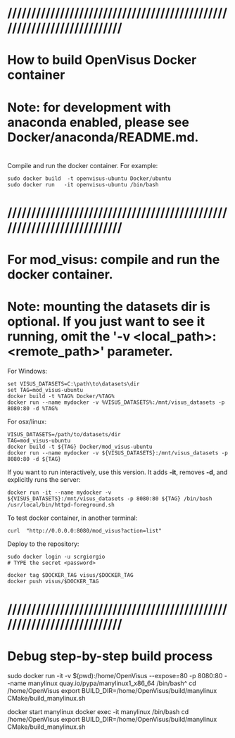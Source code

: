# //////////////////////////////////////////////////////////////////////
# How to build OpenVisus Docker container
#
# Note: for development with anaconda enabled, please see Docker/anaconda/README.md.
#

Compile and run the docker container. 
For example:

```
sudo docker build  -t openvisus-ubuntu Docker/ubuntu
sudo docker run   -it openvisus-ubuntu /bin/bash 
```

# //////////////////////////////////////////////////////////////////////
# For mod_visus: compile and run the docker container.
# Note: mounting the datasets dir is optional. If you just want to see it running, omit the '-v <local_path>:<remote_path>' parameter.

For Windows:
```
set VISUS_DATASETS=C:\path\to\datasets\dir
set TAG=mod_visus-ubuntu
docker build -t %TAG% Docker/%TAG%
docker run --name mydocker -v %VISUS_DATASETS%:/mnt/visus_datasets -p 8080:80 -d %TAG%
```

For osx/linux:
```
VISUS_DATASETS=/path/to/datasets/dir
TAG=mod_visus-ubuntu
docker build -t ${TAG} Docker/mod_visus-ubuntu
docker run --name mydocker -v ${VISUS_DATASETS}:/mnt/visus_datasets -p 8080:80 -d ${TAG}
```

If you want to run interactively, use this version. It adds **-it**, removes **-d**, and explicitly runs the server:
```
docker run -it --name mydocker -v ${VISUS_DATASETS}:/mnt/visus_datasets -p 8080:80 ${TAG} /bin/bash
/usr/local/bin/httpd-foreground.sh
```

To test docker container, in another terminal:

```
curl  "http://0.0.0.0:8080/mod_visus?action=list"
```

Deploy to the repository:

```
sudo docker login -u scrgiorgio
# TYPE the secret <password>

docker tag $DOCKER_TAG visus/$DOCKER_TAG
docker push visus/$DOCKER_TAG
```

# //////////////////////////////////////////////////////////////////////
# Debug step-by-step build process

sudo docker run -it -v $(pwd):/home/OpenVisus --expose=80 -p 8080:80  --name manylinux quay.io/pypa/manylinux1_x86_64 /bin/bash^
cd /home/OpenVisus
export BUILD_DIR=/home/OpenVisus/build/manylinux
CMake/build_manylinux.sh

docker start manylinux
docker exec -it  manylinux /bin/bash
cd /home/OpenVisus
export BUILD_DIR=/home/OpenVisus/build/manylinux
CMake/build_manylinux.sh
